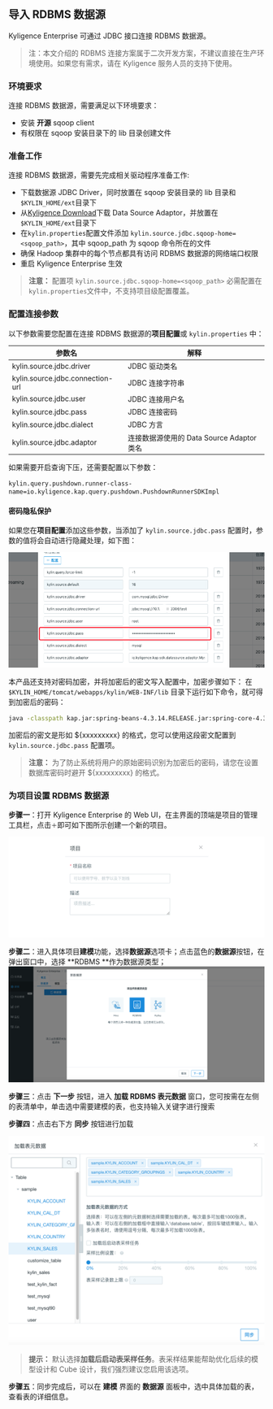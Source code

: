 ## 导入 RDBMS 数据源

Kyligence Enterprise 可通过 JDBC 接口连接 RDBMS 数据源。

> 注：本文介绍的 RDBMS 连接方案属于二次开发方案，不建议直接在生产环境使用。如果您有需求，请在 Kyligence 服务人员的支持下使用。

### 环境要求

连接 RDBMS 数据源，需要满足以下环境要求：

- 安装 **开源** sqoop client
- 有权限在 sqoop 安装目录下的 lib 目录创建文件

### 准备工作

连接 RDBMS 数据源，需要先完成相关驱动程序准备工作:

- 下载数据源 JDBC Driver，同时放置在 sqoop 安装目录的 lib 目录和`$KYLIN_HOME/ext`目录下
- 从[Kyligence Download](http://download.kyligence.io/#/addons)下载 Data Source Adaptor，并放置在`$KYLIN_HOME/ext`目录下
- 在`kylin.properties`配置文件添加 `kylin.source.jdbc.sqoop-home=<sqoop_path>`，其中 sqoop_path 为 sqoop 命令所在的文件
- 确保 Hadoop 集群中的每个节点都具有访问 RDBMS 数据源的网络端口权限
- 重启 Kyligence Enterprise 生效

> **注意：** 配置项 `kylin.source.jdbc.sqoop-home=<sqoop_path>` 必需配置在`kylin.properties`文件中，不支持项目级配置覆盖。

### 配置连接参数

以下参数需要您配置在连接 RDBMS 数据源的**项目配置**或 `kylin.properties` 中：

| 参数名                           | 解释                          |
| -------------------------------- | ----------------------------- |
| kylin.source.jdbc.driver         | JDBC 驱动类名                 |
| kylin.source.jdbc.connection-url | JDBC 连接字符串               |
| kylin.source.jdbc.user           | JDBC 连接用户名               |
| kylin.source.jdbc.pass           | JDBC 连接密码                 |
| kylin.source.jdbc.dialect        | JDBC 方言                     |
| kylin.source.jdbc.adaptor        | 连接数据源使用的 Data Source Adaptor 类名 |

如果需要开启查询下压，还需要配置以下参数：

```properties
kylin.query.pushdown.runner-class-name=io.kyligence.kap.query.pushdown.PushdownRunnerSDKImpl
```

#### 密码隐私保护

如果您在**项目配置**添加这些参数，当添加了 `kylin.source.jdbc.pass` 配置时，参数的值将会自动进行隐藏处理，如下图：

![项目级配置隐藏密码](../images/rdbms_project_pass.png)

本产品还支持对密码加密，并将加密后的密文写入配置中，加密步骤如下：
在 `$KYLIN_HOME/tomcat/webapps/kylin/WEB-INF/lib` 目录下运行如下命令，就可得到加密后的密码：

```sh
java -classpath kap.jar:spring-beans-4.3.14.RELEASE.jar:spring-core-4.3.14.RELEASE.jar:commons-codec-1.7.jar org.apache.kylin.rest.security.PasswordPlaceholderConfigurer AES yourpassword
```

加密后的密文是形如 ${xxxxxxxxx} 的格式，您可以使用这段密文配置到 `kylin.source.jdbc.pass` 配置项。

> **注意：** 为了防止系统将用户的原始密码识别为加密后的密码，请您在设置数据库密码时避开 ${xxxxxxxxx} 的格式。

### 为项目设置 RDBMS 数据源

**步骤一**：打开 Kyligence Enterprise 的 Web UI，在主界面的顶端是项目的管理工具栏，点击`＋`即可如下图所示创建一个新的项目。

![新建项目](../images/create_project.png)

**步骤二**：进入具体项目**建模**功能，选择**数据源**选项卡；点击蓝色的**数据源**按钮，在弹出窗口中，选择 **RDBMS **作为数据源类型；    ![选择 RDBMS 数据源](../images/rdbms_import_select_source.png)

**步骤三**：点击 **下一步** 按钮，进入 **加载 RDBMS 表元数据** 窗口，您可按需在左侧的表清单中，单击选中需要建模的表，也支持输入关键字进行搜索

**步骤四**：点击右下方 **同步** 按钮进行加载

![加载表并采样](../images/rdbms_import_select_table.png)

> **提示：** 默认选择**加载后启动表采样任务**。表采样结果能帮助优化后续的模型设计和 Cube 设计，我们强烈建议您启用该选项。

**步骤五**：同步完成后，可以在 **建模** 界面的 **数据源** 面板中，选中具体加载的表，查看表的详细信息。